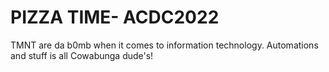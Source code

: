 # PIZZA TIME- ACDC2022

TMNT are da b0mb when it comes to information technology. Automations and stuff is all Cowabunga dude's!
